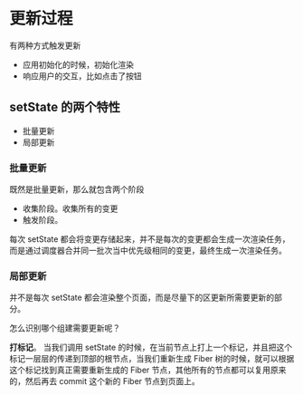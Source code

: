 # 更新过程

有两种方式触发更新

- 应用初始化的时候，初始化渲染
- 响应用户的交互，比如点击了按钮

## setState 的两个特性

- 批量更新
- 局部更新

### 批量更新

既然是批量更新，那么就包含两个阶段

- 收集阶段。收集所有的变更
- 触发阶段。

每次 setState 都会将变更存储起来，并不是每次的变更都会生成一次渲染任务，而是通过调度器合并同一批次当中优先级相同的变更，最终生成一次渲染任务。

### 局部更新

并不是每次 setState 都会渲染整个页面，而是尽量下的区更新所需要更新的部分。

怎么识别哪个组建需要更新呢？

**打标记**。
当我们调用 setState 的时候，在当前节点上打上一个标记，并且把这个标记一层层的传递到顶部的根节点，当我们重新生成 Fiber 树的时候，就可以根据这个标记找到真正需要重新生成的 Fiber 节点，其他所有的节点都可以复用原来的，然后再去 commit 这个新的 Fiber 节点到页面上。
